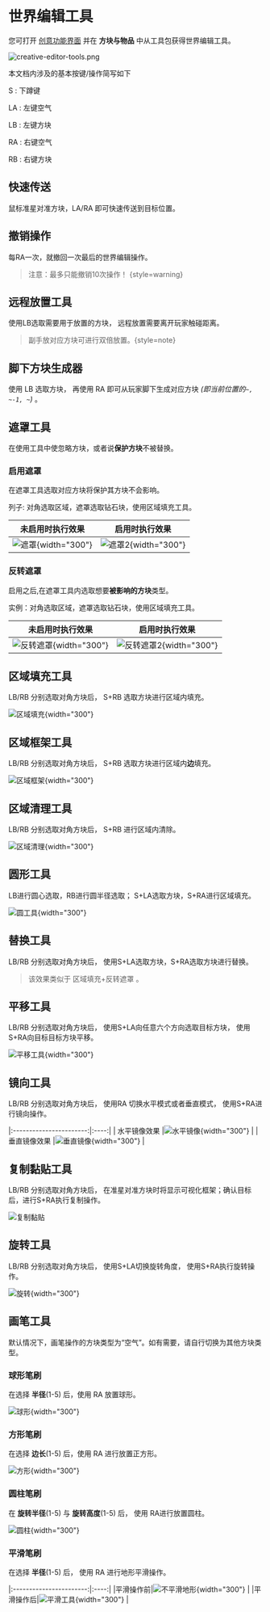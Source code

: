 # 世界编辑工具

<show-structure for="chapter,procedure" depth="2"/>

您可打开 [创意功能界面](creative.md#functions) 并在 **方块与物品** 中从工具包获得世界编辑工具。

![creative-editor-tools.png](creative-editor-tools.png)

本文档内涉及的基本按键/操作简写如下

<shortcut>S</shortcut>
: 下蹲键

<shortcut>LA</shortcut>
: 左键空气

<shortcut>LB</shortcut>
: 左键方块

<shortcut>RA</shortcut>
: 右键空气

<shortcut>RB</shortcut>
: 右键方块

## 快速传送

鼠标准星对准方块，<shortcut>LA</shortcut>/<shortcut>RA</shortcut> 即可快速传送到目标位置。

## 撤销操作

每<shortcut>RA</shortcut>一次，就撤回一次最后的世界编辑操作。

> 注意：最多只能撤销10次操作！ {style=warning}

## 远程放置工具

使用<shortcut>LB</shortcut>选取需要用于放置的方块，
远程放置需要离开玩家触碰距离。

> 副手放对应方块可进行双倍放置。{style=note}

[//]: # (<2024.3.17 已知bug 距离过近右键会使工具变成选取方块>)

## 脚下方块生成器

使用 <shortcut>LB</shortcut> 选取方块，
再使用 <shortcut>RA</shortcut> 即可从玩家脚下生成对应方块 *(即当前位置的`~, ~-1, ~`)* 。

## 遮罩工具

在使用工具中使忽略方块，或者说**保护方块**不被替换。

### 启用遮罩

在遮罩工具选取对应方块将保护其方块不会影响。

列子: 对角选取区域，遮罩选取钻石块，使用区域填充工具。

|                   未启用时执行效果                   |                   启用时执行效果                    |
|:--------------------------------------------:|:--------------------------------------------:|
| ![遮罩](worldeditor-mask-off.png){width="300"} | ![遮罩2](worldeditor-mask-on.png){width="300"} |

### 反转遮罩

启用之后,在遮罩工具内选取想要**被影响的方块**类型。

实例：对角选取区域，遮罩选取钻石块，使用区域填充工具。

|                        未启用时执行效果                        |                        启用时执行效果                         |
|:------------------------------------------------------:|:------------------------------------------------------:|
| ![反转遮罩](worldeditor-reversedmask-off.png){width="300"} | ![反转遮罩2](worldeditor-reversedmask-on.png){width="300"} |

## 区域填充工具

<shortcut>LB</shortcut>/<shortcut>RB</shortcut> 分别选取对角方块后，
<shortcut>S+RB</shortcut> 选取方块进行区域内填充。

![区域填充](worldeditor-fill.png){width="300"}

## 区域框架工具

<shortcut>LB</shortcut>/<shortcut>RB</shortcut> 分别选取对角方块后，
<shortcut>S+RB</shortcut> 选取方块进行区域内**边**填充。

![区域框架](worldeditor-frame.png){width="300"}

## 区域清理工具

<shortcut>LB</shortcut>/<shortcut>RB</shortcut> 分别选取对角方块后，
<shortcut>S+RB</shortcut> 进行区域内清除。

![区域清理](worldeditor-clear.png){width="300"}

## 圆形工具

<shortcut>LB</shortcut>进行圆心选取，<shortcut>RB</shortcut>进行圆半径选取；
<shortcut>S+LA</shortcut>选取方块，<shortcut>S+RA</shortcut>进行区域填充。

![圆工具](worldeditor-brush-circle.png){width="300"}

## 替换工具

<shortcut>LB</shortcut>/<shortcut>RB</shortcut> 分别选取对角方块后，
使用<shortcut>S+LA</shortcut>选取方块，<shortcut>S+RA</shortcut>选取方块进行替换。

> 该效果类似于 区域填充+反转遮罩 。

## 平移工具

<shortcut>LB</shortcut>/<shortcut>RB</shortcut> 分别选取对角方块后，
使用<shortcut>S+LA</shortcut>向任意六个方向选取目标方块，
使用<shortcut>S+RA</shortcut>向目标目标方块平移。

![平移工具](worldeditor-move.png){width="300"}

## 镜向工具

<shortcut>LB</shortcut>/<shortcut>RB</shortcut> 分别选取对角方块后，
使用<shortcut>RA</shortcut> 切换水平模式或者垂直模式，
使用<shortcut>S+RA</shortcut>进行镜向操作。

|:-----------------------:|:----:|
| 水平镜像效果 |![水平镜像](worldeditor-mirror-horizontal.png){width="300"} |
| 垂直镜像效果 |![垂直镜像](worldeditor-mirror-perpendicular.png){width="300"} |

## 复制黏贴工具

<shortcut>LB</shortcut>/<shortcut>RB</shortcut> 分别选取对角方块后，
在准星对准方块时将显示可视化框架；确认目标后，进行<shortcut>S+RA</shortcut>执行复制操作。

![复制黏贴](worldeditor-copy.png)

## 旋转工具

<shortcut>LB</shortcut>/<shortcut>RB</shortcut> 分别选取对角方块后，
使用<shortcut>S+LA</shortcut>切换旋转角度，
使用<shortcut>S+RA</shortcut>执行旋转操作。

![旋转](worldeditor-rotate.png){width="300"}

## 画笔工具

默认情况下，画笔操作的方块类型为“空气”。如有需要，请自行切换为其他方块类型。

### 球形笔刷

在选择 **半径**(1-5) 后，使用 <shortcut>RA</shortcut> 放置球形。

![球形](worldeditor-brush-sphere.png){width="300"}

### 方形笔刷

在选择 **边长**(1-5) 后，使用 <shortcut>RA</shortcut> 进行放置正方形。

![方形](worldeditor-brush-square.png){width="300"}

### 圆柱笔刷

在 **旋转半径**(1-5) 与 **旋转高度**(1-5) 后，
使用 <shortcut>RA</shortcut>进行放置圆柱。

![圆柱](worldeditor-cylinder.png){width="300"}

### 平滑笔刷

在选择 **半径**(1-5) 后， 使用 <shortcut>RA</shortcut> 进行地形平滑操作。

|:-----------------------:|:----:|
|平滑操作前|![不平滑地形](worldeditor-brush-smooth-before.png){width="300"} |
|平滑操作后|![平滑工具](worldeditor-brush-smooth.png){width="300"} |